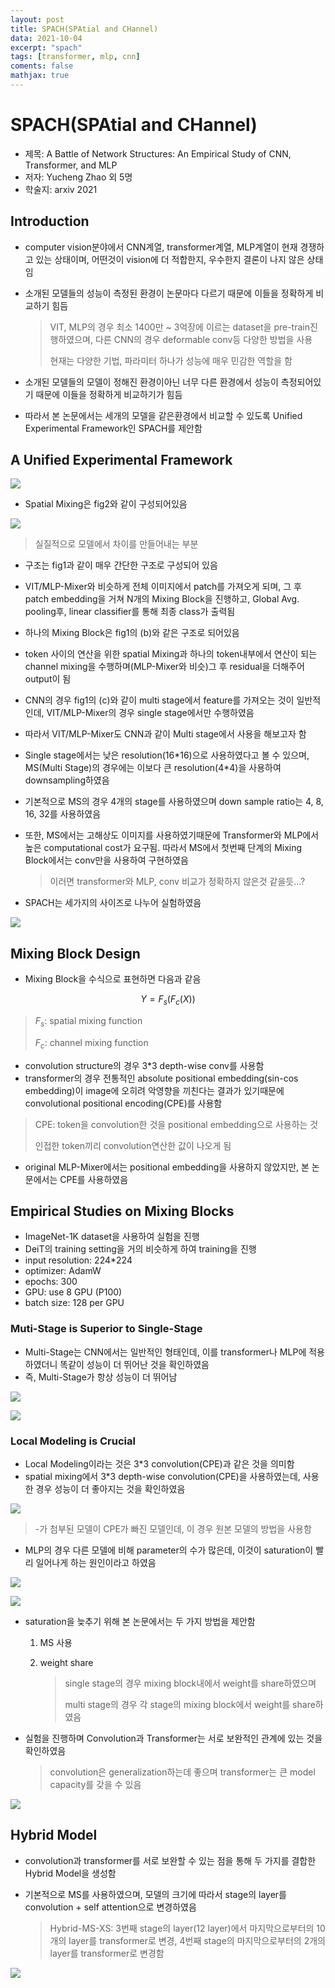 ```yaml
---
layout: post
title: SPACH(SPAtial and CHannel)
data: 2021-10-04
excerpt: "spach"
tags: [transformer, mlp, cnn]
coments: false
mathjax: true
---
```


# SPACH(SPAtial and CHannel)

- 제목: A Battle of Network Structures: An Empirical Study of CNN, Transformer, and MLP
- 저자: Yucheng Zhao 외 5명
- 학술지: arxiv 2021

## Introduction

- computer vision분야에서 CNN계열, transformer계열, MLP계열이 현재 경쟁하고 있는 상태이며, 어떤것이 vision에 더 적합한지, 우수한지 결론이 나지 않은 상태임

- 소개된 모델들의 성능이 측정된 환경이 논문마다 다르기 때문에 이들을 정확하게 비교하기 힘듬

  > VIT, MLP의 경우 최소 1400만 ~ 3억장에 이르는 dataset을 pre-train진행하였으며, 다른 CNN의 경우 deformable conv등 다양한 방법을 사용
  >
  > 현재는 다양한 기법, 파라미터 하나가 성능에 매우 민감한 역할을 함

- 소개된 모델들의 모델이 정해진 환경이아닌 너무 다른 환경에서 성능이 측정되어있기 때문에 이들을 정확하게 비교하기가 힘듬

- 따라서 본 논문에서는 세개의 모델을 같은환경에서 비교할 수 있도록 Unified Experimental Framework인 SPACH를 제안함

## A Unified Experimental Framework

![](C:\workspace\논문\SPACH\fig1.png)

- Spatial Mixing은 fig2와 같이 구성되어있음

![](C:\workspace\논문\SPACH\fig2.png)

> 실질적으로 모델에서 차이를 만들어내는 부분

- 구조는 fig1과 같이 매우 간단한 구조로 구성되어 있음

- VIT/MLP-Mixer와 비슷하게 전체 이미지에서 patch를 가져오게 되며, 그 후 patch embedding을 거쳐 N개의 Mixing Block을 진행하고, Global Avg. pooling후, linear classifier를 통해 최종 class가 출력됨

- 하나의 Mixing Block은 fig1의 (b)와 같은 구조로 되어있음

- token 사이의 연산을 위한 spatial Mixing과 하나의 token내부에서 연산이 되는 channel mixing을 수행하며(MLP-Mixer와 비슷)그 후 residual을 더해주어 output이 됨

- CNN의 경우 fig1의 (c)와 같이 multi stage에서 feature를 가져오는 것이 일반적인데, VIT/MLP-Mixer의 경우 single stage에서만 수행하였음

- 따라서 VIT/MLP-Mixer도 CNN과 같이 Multi stage에서 사용을 해보고자 함

- Single stage에서는 낮은 resolution(16\*16)으로 사용하였다고 볼 수 있으며, MS(Multi Stage)의 경우에는 이보다 큰 resolution(4\*4)을 사용하여 downsampling하였음

- 기본적으로 MS의 경우 4개의 stage를 사용하였으며 down sample ratio는 4, 8, 16, 32를 사용하였음

- 또한, MS에서는 고해상도 이미지를 사용하였기때문에 Transformer와 MLP에서 높은 computational cost가 요구됨. 따라서 MS에서 첫번째 단계의 Mixing Block에서는 conv만을 사용하여 구현하였음

  > 이러면 transformer와 MLP, conv 비교가 정확하지 않은것 같을듯...?

- SPACH는 세가지의 사이즈로 나누어 실험하였음

![](C:\workspace\논문\SPACH\table1.png)

## Mixing Block Design

- Mixing Block을 수식으로 표현하면 다음과 같음

$$
Y=F_s(F_c(X))
$$

> $F_s$: spatial mixing function
>
> $F_c$: channel mixing function

- convolution structure의 경우 3\*3 depth-wise conv를 사용함
- transformer의 경우 전통적인 absolute positional embedding(sin-cos embedding)이 image에 오히려 악영향을 끼친다는 결과가 있기때문에 convolutional positional encoding(CPE)를 사용함

> CPE: token을 convolution한 것을 positional embedding으로 사용하는 것
>
> 인접한 token끼리 convolution연산한 값이 나오게 됨

- original MLP-Mixer에서는 positional embedding을 사용하지 않았지만, 본 논문에서는 CPE를 사용하였음

## Empirical Studies on Mixing Blocks

- ImageNet-1K dataset을 사용하여 실험을 진행
- DeiT의 training setting을 거의 비슷하게 하여 training을 진행
- input resolution: 224\*224
- optimizer: AdamW
- epochs: 300
- GPU: use 8 GPU (P100)
- batch size: 128 per GPU

### Muti-Stage is Superior to Single-Stage

- Multi-Stage는 CNN에서는 일반적인 형태인데, 이를 transformer나 MLP에 적용하였더니 똑같이 성능이 더 뛰어난 것을 확인하였음
- 즉, Multi-Stage가 항상 성능이 더 뛰어남

![](C:\workspace\논문\SPACH\table3.png)

![](C:\workspace\논문\SPACH\fig3.png)

### Local Modeling is Crucial

- Local Modeling이라는 것은 3\*3 convolution(CPE)과 같은 것을 의미함
- spatial mixing에서 3\*3 depth-wise convolution(CPE)을 사용하였는데, 사용한 경우 성능이 더 좋아지는 것을 확인하였음

![](C:\workspace\논문\SPACH\table4.png)

> -가 첨부된 모델이 CPE가 빠진 모델인데, 이 경우 원본 모델의 방법을 사용함

- MLP의 경우 다른 모델에 비해 parameter의 수가 많은데, 이것이 saturation이 빨리 일어나게 하는 원인이라고 하였음

![](C:\workspace\논문\SPACH\fig4.png)

![](C:\workspace\논문\SPACH\table5.png)

- saturation을 늦추기 위해 본 논문에서는 두 가지 방법을 제안함

  1. MS 사용

  2. weight share

     > single stage의 경우 mixing block내에서 weight를 share하였으며
     >
     > multi stage의 경우 각 stage의 mixing block에서 weight를 share하였음

- 실험을 진행하며 Convolution과 Transformer는 서로 보완적인 관계에 있는 것을 확인하였음

  > convolution은 generalization하는데 좋으며 transformer는 큰 model capacity를 갖을 수 있음

![](C:\workspace\논문\SPACH\fig5.png)

## Hybrid Model

- convolution과 transformer를 서로 보완할 수 있는 점을 통해 두 가지를 결합한 Hybrid Model을 생성함

- 기본적으로 MS를 사용하였으며, 모델의 크기에 따라서 stage의 layer를 convolution + self attention으로 변경하였음

  >Hybrid-MS-XS: 3번째 stage의 layer(12 layer)에서 마지막으로부터의 10개의 layer를 transformer로 변경, 4번째 stage의 마지막으로부터의 2개의 layer를 transformer로 변경함

![](C:\workspace\논문\SPACH\table6.png)